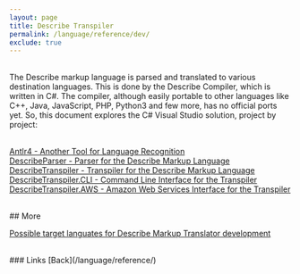 ```yaml
---
layout: page
title: Describe Transpiler
permalink: /language/reference/dev/
exclude: true
---
```

<br>The Describe markup language is parsed and translated to various destination languages. This is done by the Describe Compiler, which is written in C#. The compiler, although easily portable to other languages like C++, Java, JavaScript, PHP, Python3 and few more, has no official ports yet. So, this document explores the C# Visual Studio solution, project by project:<br><br>

[Antlr4 - Another Tool for Language Recognition](/language/reference/dev/tanspiler/antlr/)<br>
[DescribeParser - Parser for the Describe Markup Language](/language/reference/dev/tanspiler/parser/)<br>
[DescribeTranspiler - Transpiler for the Describe Markup Language](/language/reference/dev/tanspiler/api/)<br>
[DescribeTranspiler.CLI - Command Line Interface for the Transpiler](/language/reference/dev/tanspiler/cli/)<br>
[DescribeTranspiler.AWS - Amazon Web Services Interface for the Transpiler](/language/reference/dev/tanspiler/aws/)<br>

<br>
## More

[Possible target languates for Describe Markup Translator development](/language/reference/dev/more/targets/)<br>

<br>
### Links
[Back](/language/reference/)